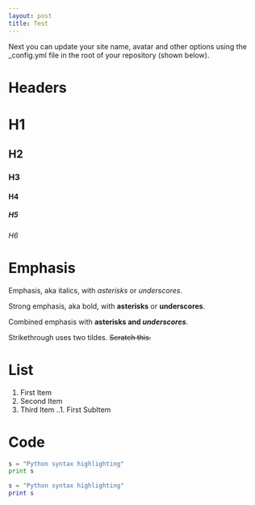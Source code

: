 ```yaml
---
layout: post
title: Test 
---
```


Next you can update your site name, avatar and other options using the _config.yml file in the root of your repository (shown below).

# Headers

# H1
## H2
### H3
#### H4
##### H5
###### H6

# Emphasis
Emphasis, aka italics, with *asterisks* or _underscores_.

Strong emphasis, aka bold, with **asterisks** or __underscores__.

Combined emphasis with **asterisks and _underscores_**.

Strikethrough uses two tildes. ~~Scratch this.~~

# List
1. First Item
2. Second Item
3. Third Item
..1. First SubItem

# Code

```python
s = "Python syntax highlighting"
print s 
```

```matlab
s = "Python syntax highlighting"
print s
```


